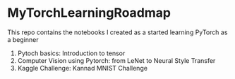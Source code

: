 # MyTorchLearningRoadmap
This repo contains the notebooks I created as a started learning PyTorch as a beginner

1. Pytoch basics: Introduction to tensor
2. Computer Vision using Pytorch: from LeNet to Neural Style Transfer
3. Kaggle Challenge: Kannad MNIST Challenge
